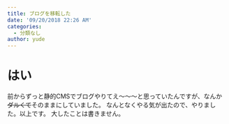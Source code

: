 ```yaml
---
title: ブログを移転した
date: '09/20/2018 22:26 AM'
categories:
  - 分類なし
author: yude
---
```

# はい

前からずっと静的CMSでブログやりてえ～～～と思っていたんですが、なんか~~ダルくて~~そのままにしていました。
なんとなくやる気が出たので、やりました。以上です。
大したことは書きません。

